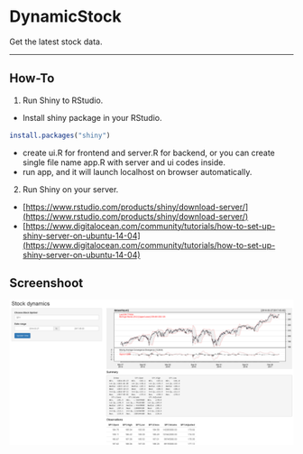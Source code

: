 # DynamicStock
Get the latest stock data.
***
## How-To
1. Run Shiny to RStudio.
  * Install shiny package in your RStudio.
  ```R
  install.packages("shiny")
  ```
  * create ui.R for frontend and server.R for backend, or you can create single file name app.R with server and ui codes inside.
  * run app, and it will launch localhost on browser automatically.
2. Run Shiny on your server.
  * [https://www.rstudio.com/products/shiny/download-server/](https://www.rstudio.com/products/shiny/download-server/)
  * [https://www.digitalocean.com/community/tutorials/how-to-set-up-shiny-server-on-ubuntu-14-04](https://www.digitalocean.com/community/tutorials/how-to-set-up-shiny-server-on-ubuntu-14-04) 

## Screenshoot
![Alt](dynamicstock.PNG "screenshoot")
